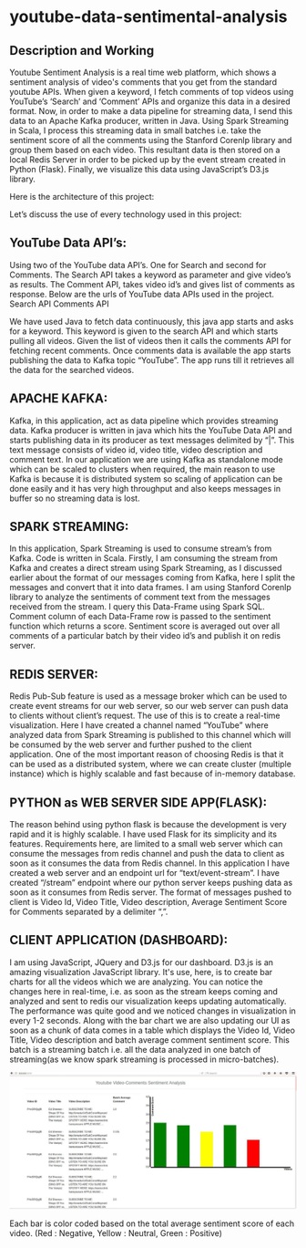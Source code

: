 # youtube-data-sentimental-analysis
## Description and Working

Youtube Sentiment Analysis is a real time web platform, which shows a sentiment analysis of video's comments that you get from the standard youtube APIs. When given a keyword, I fetch comments of top videos using YouTube’s ‘Search’ and ‘Comment’ APIs and organize this data in a desired format. Now, in order to make a data pipeline for streaming data, I send this data to an Apache Kafka producer, written in Java. Using Spark Streaming in Scala, I process this streaming data in small batches i.e. take the sentiment score of all the comments using the Stanford Corenlp library and group them based on each video. This resultant data is then stored on a local Redis Server in order to be picked up by the event stream created in Python (Flask). Finally, we visualize this data using JavaScript’s D3.js library.

Here is the architecture of this project: 

Let’s discuss the use of every technology used in this project: 

## YouTube Data API’s: 
  Using two of the YouTube data API’s. One for Search and second for Comments. The Search API takes a keyword as parameter and give video’s as results. The Comment API, takes video id’s and gives list of comments as response. Below are the urls of YouTube data APIs used in the project. Search API Comments API

We have used Java to fetch data continuously, this java app starts and asks for a keyword. This keyword is given to the search API and which starts pulling all videos. Given the list of videos then it calls the comments API for fetching recent comments. Once comments data is available the app starts publishing the data to Kafka topic “YouTube”. The app runs till it retrieves all the data for the searched videos.

## APACHE KAFKA: 
  Kafka, in this application, act as data pipeline which provides streaming data. Kafka producer is written in java which hits the YouTube Data API and starts publishing data in its producer as text messages delimited by “|”. This text message consists of video id, video title, video description and comment text. In our application we are using Kafka as standalone mode which can be scaled to clusters when required, the main reason to use Kafka is because it is distributed system so scaling of application can be done easily and it has very high throughput and also keeps messages in buffer so no streaming data is lost.

## SPARK STREAMING: 
  In this application, Spark Streaming is used to consume stream’s from Kafka. Code is written in Scala. Firstly, I am consuming the stream from Kafka and creates a direct stream using Spark Streaming, as I discussed earlier about the format of our messages coming from Kafka, here I split the messages and convert that it into data frames. I am using Stanford Corenlp library to analyze the sentiments of comment text from the messages received from the stream. I query this Data-Frame using Spark SQL. Comment column of each Data-Frame row is passed to the sentiment function which returns a score. Sentiment score is averaged out over all comments of a particular batch by their video id’s and publish it on redis server.

## REDIS SERVER:
  Redis Pub-Sub feature is used as a message broker which can be used to create event streams for our web server, so our web server can push data to clients without client’s request. The use of this is to create a real-time visualization. Here I have created a channel named “YouTube” where analyzed data from Spark Streaming is published to this channel which will be consumed by the web server and further pushed to the client application. One of the most important reason of choosing Redis is that it can be used as a distributed system, where we can create cluster (multiple instance) which is highly scalable and fast because of in-memory database.

## PYTHON as WEB SERVER SIDE APP(FLASK): 
  The reason behind using python flask is because the development is very rapid and it is highly scalable. I have used Flask for its simplicity and its features. Requirements here, are limited to a small web server which can consume the messages from redis channel and push the data to client as soon as it consumes the data from Redis channel. In this application I have created a web server and an endpoint url for “text/event-stream”. I have created “/stream” endpoint where our python server keeps pushing data as soon as it consumes from Redis server. The format of messages pushed to client is Video Id, Video Title, Video description, Average Sentiment Score for Comments separated by a delimiter “,”.

## CLIENT APPLICATION (DASHBOARD): 
  I am using JavaScript, JQuery and D3.js for our dashboard. D3.js is an amazing visualization JavaScript library. It's use, here, is to create bar charts for all the videos which we are analyzing. You can notice the changes here in real-time, i.e. as soon as the stream keeps coming and analyzed and sent to redis our visualization keeps updating automatically. The performance was quite good and we noticed changes in visualization in every 1-2 seconds. Along with the bar chart we are also updating our UI as soon as a chunk of data comes in a table which displays the Video Id, Video Title, Video description and batch average comment sentiment score. This batch is a streaming batch i.e. all the data analyzed in one batch of streaming(as we know spark streaming is processed in micro-batches).
  
  ![Alt text](bigdata.jfif?raw=true "Sample Graph")
  
Each bar is color coded based on the total average sentiment score of each video. (Red : Negative, Yellow : Neutral, Green : Positive)
